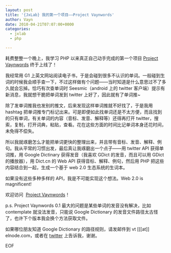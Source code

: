 ```yaml
---
layout: post
title: '{JxLab} 我的第一个项目——Project Vaynwords'
author: Vayn
date: 2010-04-21T07:07:00+0000
categories: 
  - jxlab
  - php

---
```


<p>耗费整整一个晚上，我学习 PHP 以来真正自己动手完成的第一个项目 <a href="http://vtcore.com/vaynwords/">Project Vaynwords</a> 终于上线了！</p>
<p>我经常用 G1 上英文网站阅读电子书，于是会碰到很多不认识的单词。一般碰到生词的时候我会顺手查一下，不过这样做有个问题——当时知道是什么意思过不了多久就会忘掉。恰巧有次查单词时 Seesmic（android 上的 twitter 客户端）提示有新消息，我就想干脆把单词发到 twitter 上好了，因此就有了单词推~</p>
<p>除了发单词推我也发别的推文，后来发现这样单词推就不好找了，于是我用 hashtag 把单词推专门标记出来。可是即便如此找单词还是不太方便，而且找到的只有单词，有关单词的内容（音标、发音、解释等）还得再打开 twitter，搜索，复制，打开词典，粘贴，查看。花在这些方面的时间比记单词本身还花时间，未免得不偿失。</p>
<p>所以我就琢磨怎么才能把单词更快的整理出来，并且带有音标、发音、解释、例句。我从平常的习惯出发，最后真让我琢磨出一个点子——用 twitter API 获得单词推，用 Google Dictinary 获得发音（我喜欢 GDict 的发音，而且可以用 GDict 的播放器），用 Dict.cn 的 Web API 获得音标、解释、例句，然后用 PHP 把这些内容结合到一起，生成一个基于 web 2.0 生态系统的生词本。</p>
<p>如果没有这些多种多样的 API，我是不可能实现这个想法。Web 2.0 is magnificent!</p>
<p>欢迎访问&nbsp; <a href="http://vtcore.com/vaynwords/">Project Vaynwords</a>！</p>
<p>p.s. Project Vaynwords 0.1 最大的问题是某些单词的发音没有解决，比如 contemplate 就没法发音，只能说 Google Dictionary 的发音文件路径太古怪了，也许下个版本我会换个方法获取文件。</p>
<p>如果哪位朋友知道 Google Dictionary 的路径规则，请发邮件到 vt [[[at]] elnode.com，或者在 <a href="http://twitter.com/vayn">twitter</a> 上告诉我，谢谢。</p>
<p>EOF</p>
